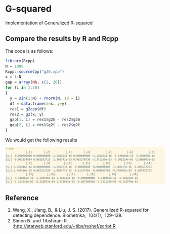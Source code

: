 # G-squared
Implementation of Generalized R-squared

## Compare the results by R and Rcpp

The code is as follows:
```r
library(Rcpp)
N = 1000
Rcpp::sourceCpp("g20.cpp")
x = 1:N
gap = array(NA, c(2, 20))
for (i in 1:20)
{
  y = sin(1:N) + rnorm(N, sd = i)
  df = data.frame(x=x, y=y)
  res1 = g2cpp(df)
  res2 = g2(x, y)
  gap[1, i] = res1$g2m - res2$g2m
  gap[2, i] = res1$g2t - res2$g2t
}
```

We would get the following results

![](compare_res.png)


## Reference
1. Wang, X., Jiang, B., & Liu, J. S. (2017). Generalized R-squared for detecting dependence. Biometrika,​ ​ 104(1),​ ​ 129-139.
2. Simon N. and Tibshirani R. :http://statweb.stanford.edu/~tibs/reshef/script.R
